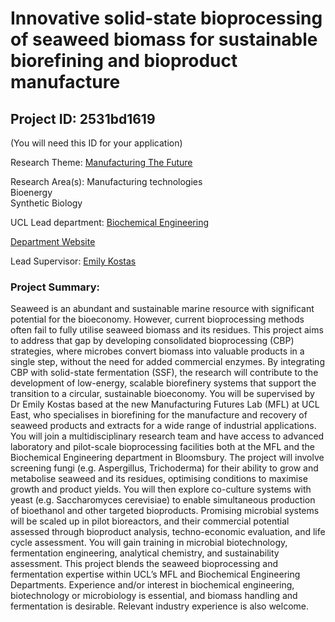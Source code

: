 # Innovative solid-state bioprocessing of seaweed biomass for sustainable biorefining and bioproduct manufacture

## Project ID: **2531bd1619**
(You will need this ID for your application)

Research Theme: [Manufacturing The Future](../themes/manufacturing-the-future.md)

Research Area(s):
Manufacturing technologies<br />Bioenergy<br />Synthetic Biology

UCL Lead department: [Biochemical Engineering](../departments/biochemical-engineering.md)

[Department Website](https://www.ucl.ac.uk/biochemical-engineering)

Lead Supervisor: [Emily Kostas](https://profiles.ucl.ac.uk/71300)

### Project Summary:

Seaweed is an abundant and sustainable marine resource with significant potential for the bioeconomy. However, current bioprocessing methods often fail to fully utilise seaweed biomass and its residues. This project aims to address that gap by developing consolidated bioprocessing (CBP) strategies, where microbes convert biomass into valuable products in a single step, without the need for added commercial enzymes. By integrating CBP with solid-state fermentation (SSF), the research will contribute to the development of low-energy, scalable biorefinery systems that support the transition to a circular, sustainable bioeconomy.
You will be supervised by Dr Emily Kostas based at the new Manufacturing Futures Lab (MFL) at UCL East, who specialises in biorefining for the manufacture and recovery of seaweed products and extracts for a wide range of industrial applications. You will join a multidisciplinary research team and have access to advanced laboratory and pilot-scale bioprocessing facilities both at the MFL and the Biochemical Engineering department in Bloomsbury. 
The project will involve screening fungi (e.g. Aspergillus, Trichoderma) for their ability to grow and metabolise seaweed and its residues, optimising conditions to maximise growth and product yields. You will then explore co-culture systems with yeast (e.g. Saccharomyces cerevisiae) to enable simultaneous production of bioethanol and other targeted bioproducts. Promising microbial systems will be scaled up in pilot bioreactors, and their commercial potential assessed through bioproduct analysis, techno-economic evaluation, and life cycle assessment. You will gain training in microbial biotechnology, fermentation engineering, analytical chemistry, and sustainability assessment. 
This project blends the seaweed bioprocessing and fermentation expertise within UCL’s MFL and Biochemical Engineering Departments. Experience and/or interest in biochemical engineering, biotechnology or microbiology is essential, and biomass handling and fermentation is desirable. Relevant industry experience is also welcome.
